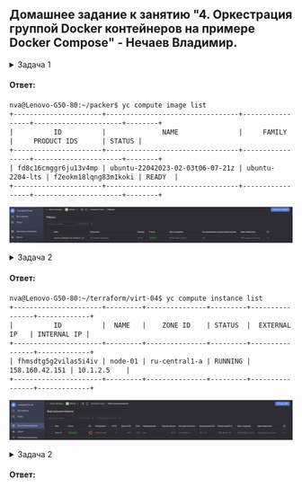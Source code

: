 ## Домашнее задание к занятию "4. Оркестрация группой Docker контейнеров на примере Docker Compose" - Нечаев Владимир.

<details>
<summary>Задача 1</summary>
  
> Создать собственный образ  любой операционной системы (например, ubuntu-20.04) с помощью Packer ([инструкция](https://cloud.yandex.ru/docs/tutorials/infrastructure-management/packer-quickstart))
> 
> Для получения зачета вам необходимо предоставить скриншот страницы с созданным образом из личного кабинета YandexCloud.
  
  </details>

#### Ответ:

```
nva@Lenovo-G50-80:~/packer$ yc compute image list
+----------------------+---------------------------------+-----------------+----------------------+--------+
|          ID          |              NAME               |     FAMILY      |     PRODUCT IDS      | STATUS |
+----------------------+---------------------------------+-----------------+----------------------+--------+
| fd8c16cmggr6ju13v4mp | ubuntu-22042023-02-03t06-07-21z | ubuntu-2204-lts | f2eokm18lqng83m1koki | READY  |
+----------------------+---------------------------------+-----------------+----------------------+--------+
```

![Screenshot](https://github.com/vanechaev/study/blob/7e3bc94c3d477698a951ccc1681a5c80792b971b/virt-23/img/task1.png)

<details>
<summary>Задача 2</summary>
  
> Создать вашу первую виртуальную машину в YandexCloud с помощью terraform. 
> Используйте terraform код в директории ([src/terraform](https://github.com/netology-group/virt-homeworks/tree/virt-11/05-virt-04-docker-compose/src/terraform))
> 
> Для получения зачета, вам необходимо предоставить вывод команды terraform apply и страницы свойств созданной ВМ из личного кабинета YandexCloud.
 
  </details>

#### Ответ:

```
nva@Lenovo-G50-80:~/terraform/virt-04$ yc compute instance list
+----------------------+---------+---------------+---------+----------------+-------------+
|          ID          |  NAME   |    ZONE ID    | STATUS  |  EXTERNAL IP   | INTERNAL IP |
+----------------------+---------+---------------+---------+----------------+-------------+
| fhmsdtg5g2vilas5i4iv | node-01 | ru-central1-a | RUNNING | 158.160.42.151 | 10.1.2.5    |
+----------------------+---------+---------------+---------+----------------+-------------+
```
![Screenshot](https://github.com/vanechaev/study/blob/37a191a71444443a220695abc8ba7e99474fb1cf/virt-23/img/task2.png)

<details>
<summary>Задача 2</summary>

> С помощью ansible+docker-compose разверните на виртуальной машине из предыдущего задания систему мониторинга на основе Prometheus/Grafana .
> Используйте ansible код в директории ([src/ansible](https://github.com/netology-group/virt-homeworks/tree/virt-11/05-virt-04-docker-compose/src/ansible))
>
> Для получения зачета вам необходимо предоставить вывод команды "docker ps" , все контейнеры, описанные в ([docker-compose](https://github.com/netology-group/virt-homeworks/blob/virt-11/05-virt-04-docker-compose/src/ansible/stack/docker-compose.yaml)),  должны быть в статусе "Up".
 
  </details>

#### Ответ:


